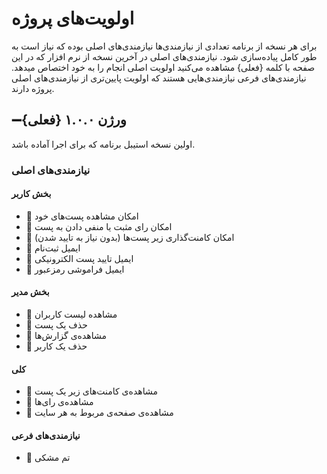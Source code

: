 # اولویت‌های پروژه

برای هر نسخه از برنامه تعدادی از نیازمندی‌ها نیازمندی‌های اصلی بوده که نیاز است به طور کامل پیاده‌سازی شود. نیازمندی‌های اصلی در آخرین نسخه از نرم افزار که در این صفحه با کلمه {فعلی} مشاهده می‌کنید اولویت اصلی انجام را به خود اختصاص میدهد. نیازمندی‌های فرعی نیازمندی‌هایی هستند که اولویت پایین‌تری از نیازمندی‌های اصلی پروژه دارند.

## :heavy_minus_sign:ورژن ۱.۰.۰ {فعلی}

اولین نسخه استیبل برنامه که برای اجرا آماده باشد.

### نیازمندی‌های اصلی

#### بخش کاربر

- :black_square_button: امکان مشاهده پست‌های خود
- :black_square_button: امکان رای مثبت یا منفی دادن به پست
- :black_square_button: امکان کامنت‌گذاری زیر پست‌ها (بدون نیاز به تایید شدن)
- :black_square_button: ایمیل ثبت‌نام
- :black_square_button: ایمیل تایید پست الکترونیکی
- :black_square_button: ایمیل فراموشی رمزعبور 	 	 	

#### بخش مدیر

- :black_square_button: مشاهده لیست کاربران
- :black_square_button: حذف یک پست
- :black_square_button: مشاهده‌ی گزارش‌ها
- :black_square_button: حذف یک کاربر	  	

#### کلی

- :black_square_button: مشاهده‌ی کامنت‌های زیر یک پست
- :black_square_button: مشاهده‌ی رای‌ها
- :black_square_button: مشاهده‌ی صفحه‌ی مربوط به هر سایت

#### نیازمندی‌های فرعی

- :black_square_button: تم مشکی